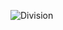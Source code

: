 ![Division](https://user-images.githubusercontent.com/70203719/144439293-7eccbb4e-b8dd-470f-ac7b-bc1d5ced063d.png)

